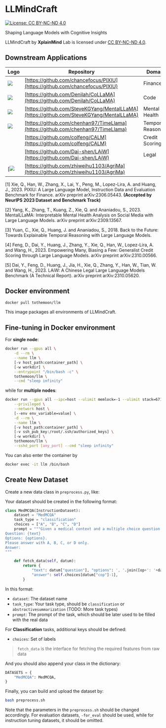 
# LLMindCraft 

[![License: CC BY-NC-ND 4.0](https://img.shields.io/badge/License-CC_BY--NC--ND_4.0-lightgrey.svg)](https://creativecommons.org/licenses/by-nc-nd/4.0/)


Shaping Language Models with Cognitive Insights

LLMindCraft by **XplainMind** Lab is licensed under [CC BY-NC-ND 4.0](https://creativecommons.org/licenses/by-nc-nd/4.0/).

## Downstream Applications

| Logo | Repository                 | Domain                            |  Paper |
| ----- | --------------------- | -------------------------------- |------ |
|[![](https://i.postimg.cc/xTpWgq3L/pixiu-logo.png)](https://github.com/chancefocus/PIXIU)|[https://github.com/chancefocus/PIXIU](https://github.com/chancefocus/PIXIU)|Finance|[1]|
|[![](https://i.postimg.cc/J7Ds1tw6/CoLLaMA.jpg)](https://github.com/Denilah/CoLLaMA)|[https://github.com/Denilah/CoLLaMA](https://github.com/Denilah/CoLLaMA)|Code||
|[![](https://i.postimg.cc/0Nd8VxbL/logo.png)](https://github.com/SteveKGYang/MentalLLaMA)|[https://github.com/SteveKGYang/MentalLLaMA](https://github.com/SteveKGYang/MentalLLaMA)|Mental Health | [2]|
|[![](https://camo.githubusercontent.com/a1d8cf8dd52e8e85481b729c0590154436afe23364f935afe4cf905e82d79be0/68747470733a2f2f692e706f7374696d672e63632f634a4e374c4b59302f6c6f676f2e706e67)](https://github.com/chenhan97/TimeLlama)|[https://github.com/chenhan97/TimeLlama](https://github.com/chenhan97/TimeLlama)|Temporal Reasoning |[3]|
||[https://github.com/colfeng/CALM](https://github.com/colfeng/CALM)|Credit Scoring|[4]|
||[https://github.com/Dai-shen/LAiW](https://github.com/Dai-shen/LAiW)|Legal|[5]|
|[![](https://github.com/zhiweihu1103/AgriMa/blob/main/pics/logo.jpg)|[https://github.com/zhiweihu1103/AgriMa](https://github.com/zhiweihu1103/AgriMa)||



[1] Xie, Q., Han, W., Zhang, X., Lai, Y., Peng, M., Lopez-Lira, A. and Huang, J., 2023. PIXIU: A Large Language Model, Instruction Data and Evaluation Benchmark for Finance. arXiv preprint arXiv:2306.05443. **(Accepted by NeurIPS 2023 Dataset and Benchmark Track)**


[2] Yang, K., Zhang, T., Kuang, Z., Xie, Q. and Ananiadou, S., 2023. MentalLLaMA: Interpretable Mental Health Analysis on Social Media with Large Language Models. arXiv preprint arXiv:2309.13567.

[3] Yuan, C., Xie, Q., Huang, J. and Ananiadou, S., 2018. Back to the Future: Towards Explainable Temporal Reasoning with Large Language Models.

[4] Feng, D., Dai, Y., Huang, J., Zhang, Y., Xie, Q., Han, W., Lopez-Lira, A. and Wang, H., 2023. Empowering Many, Biasing a Few: Generalist Credit Scoring through Large Language Models. arXiv preprint arXiv:2310.00566.

[5] Dai, Y., Feng, D., Huang, J., Jia, H., Xie, Q., Zhang, Y., Han, W., Tian, W. and Wang, H., 2023. LAiW: A Chinese Legal Large Language Models Benchmark (A Technical Report). arXiv preprint arXiv:2310.05620.

## Docker environment
```bash
docker pull tothemoon/llm
```
This image packages all environments of LLMindCraft. 

## Fine-tuning in Docker environment
For **single node**:
```bash
docker run --gpus all \
    -d --rm \
    --name llm \
    [-v host_path:container_path] \
    [-w workdir] \
    --entrypoint "/bin/bash -c" \
    tothemoon/llm \
    --cmd "sleep infinity"
```
while for **multiple nodes**:
```bash
docker run --gpus all --ipc=host --ulimit memlock=-1 --ulimit stack=67108864 \
    --privileged \
    --network host \
    [--env env_variable=value] \
    -d --rm \
    --name llm \
    [-v host_path:container_path] \
    [-v ssh_pub_key:/root/.ssh/authorized_keys] \
    [-w workdir] \
    tothemoon/llm \
    --sshd_port [any_port] --cmd "sleep infinity"
```

You can also enter the container by
```bash
docker exec -it llm /bin/bash
```

## Create New Dataset

Create a new data class in `preprocess.py`, like:

Your dataset should be created in the following format:

```python
class MedMCQA(InstructionDataset):
    dataset = "MedMCQA"
    task_type = "classification"
    choices = ["A", "B", "C", "D"]
    prompt = """Given a medical context and a multiple choice question related to it, select the correct answer from the four options.
Question: {text}
Options: {options}.
Please answer with A, B, C, or D only.
Answer:
"""

    def fetch_data(self, datum):
        return {
            "text": datum["question"], "options": ', '.join([op+': '+datum[k] for k, op in zip(['opa', 'opb', 'opc', 'opd'], self.choices)]),
            "answer": self.choices[datum["cop"]-1],
        }
```

In this format:

- `dataset`: The dataset name
- `task_type`: Your task type, should be `classification` or `abstractivesummarization` (TODO: More task types)
- `prompt`: The prompt of the task, which should be later used to be filled with the real data

For **Classification** tasks, additional keys should be defined:

- `choices`: Set of labels

> `fetch_data` is the interface for fetching the required features from raw data

And you should also append your class in the dictionary:

```python
DATASETS = {
    "MedMCQA": MedMCQA,
}

```

Finally, you can build and upload the dataset by:
```bash
bash preprocess.sh
```
Note that the parameters in the `preprocess.sh` should be changed accordingly. For evaluation datasets, `-for_eval` should be used, while for instruction tuning datasets, it should be omitted.
